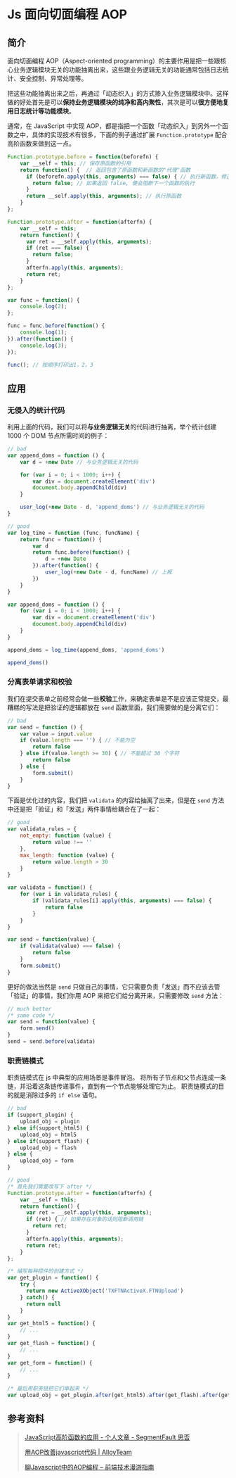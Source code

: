 # Js 面向切面编程 AOP

## 简介

面向切面编程 AOP（Aspect-oriented programming）的主要作用是把一些跟核心业务逻辑模块无关的功能抽离出来，这些跟业务逻辑无关的功能通常包括日志统计、安全控制、异常处理等。

把这些功能抽离出来之后，再通过「动态织入」的方式掺入业务逻辑模块中。这样做的好处首先是可以**保持业务逻辑模块的纯净和高内聚性**，其次是可以**很方便地复用日志统计等功能模块**。

通常，在 JavaScript 中实现 AOP，都是指把一个函数「动态织入」到另外一个函数之中，具体的实现技术有很多，下面的例子通过扩展 `Function.prototype` 配合高阶函数来做到这一点。

```js
Function.prototype.before = function(beforefn) {
	var __self = this; // 保存原函数的引用
	return function() {	 // 返回包含了原函数和新函数的"代理"函数
	  if (beforefn.apply(this, arguments) === false) { // 执行新函数，修正this
		return false; // 如果返回 false, 便会阻断下一个函数的执行
	  }
	  return __self.apply(this, arguments); // 执行原函数
	}
};

Function.prototype.after = function(afterfn) {
	var __self = this;
	return function() {
	  var ret = __self.apply(this, arguments);
	  if (ret === false) {
		return false;
	  }
	  afterfn.apply(this, arguments);
	  return ret;
	}
};

var func = function() {
    console.log(2);
};

func = func.before(function() {
    console.log(1);
}).after(function() {
    console.log(3);
});

func(); // 按顺序打印出1，2，3
```

## 应用

### 无侵入的统计代码

利用上面的代码，我们可以将**与业务逻辑无关**的代码进行抽离，举个统计创建 1000 个 DOM 节点所需时间的例子：

```js
// bad
var append_doms = function () {
	var d = +new Date // 与业务逻辑无关的代码

	for (var i = 0; i < 1000; i++) {
		var div = document.createElement('div')
		document.body.appendChild(div)
	}

	user_log(+new Date - d, 'append_doms') // 与业务逻辑无关的代码
}
```

```js
// good
var log_time = function (func, funcName) {
	return func = function() {
		var d
		return func.before(function() {
			d = +new Date
		}).after(function() {
			user_log(+new Date - d, funcName) // 上报
		})
	}
}

var append_doms = function () {
	for (var i = 0; i < 1000; i++) {
		var div = document.createElement('div')
		document.body.appendChild(div)
	}
}

append_doms = log_time(append_doms, 'append_doms')

append_doms()
```

### 分离表单请求和校验
我们在提交表单之前经常会做一些**校验**工作，来确定表单是不是应该正常提交，最糟糕的写法是把验证的逻辑都放在 `send` 函数里面，我们需要做的是分离它们：

```js
// bad
var send = function () {
	var value = input.value
	if (value.length === '') { // 不能为空
		return false
	} else if(value.length >= 30) { // 不能超过 30 个字符
		return false
	} else {
		form.submit()
	}
}
```

下面是优化过的内容，我们把 `validata` 的内容给抽离了出来，但是在 `send` 方法中还是把「验证」和「发送」两件事情给耦合在了一起：
```js
// good
var validata_rules = {
	not_empty: function (value) {
		return value !== ''
	},
	max_length: function (value) {
		return value.length > 30
	}
}

var validata = function() {
	for (var i in validata_rules) {
		if (validata_rules[i].apply(this, arguments) === false) {
			return false
		}
	}
}

var send = function(value) {
	if (validata(value) === false) {
		return false
	}
	form.submit()
}
```

更好的做法当然是 `send` 只做自己的事情，它只需要负责「发送」而不应该去管「验证」的事情，我们你用 AOP 来把它们给分离开来，只需要修改 `send` 方法：
```js
// much better
/* same code */
var send = function(value) {
	form.send()
}
send = send.before(validata)
```

### 职责链模式
职责链模式在 js 中典型的应用场景是事件冒泡。
将所有子节点和父节点连成一条链，并沿着这条链传递事件，直到有一个节点能够处理它为止。
职责链模式的目的就是消除过多的 `if else` 语句。

```js
// bad
if (support_plugin) {
	upload_obj = plugin
} else if(support_html5) {
	upload_obj = html5
} else if(support_flash) {
	upload_obj = flash
} else {
	upload_obj = form
}
```

```js
// good
/* 首先我们需要改写下 after */
Function.prototype.after = function(afterfn) {
	var __self = this;
	return function() {
	  var ret = __self.apply(this, arguments);
	  if (ret) { // 如果存在对象的话则阻断调用链
		return ret;
	  }
	  afterfn.apply(this, arguments);
	  return ret;
	}
};

/* 编写每种控件的创建方式 */
var get_plugin = function() {
	try {
	  return new ActiveXObject('TXFTNActiveX.FTNUpload')
	} catch() {
	  return null
	}
}
var get_html5 = function() {
	// ...
}
var get_flash = function() {
	// ...
}
var get_form = function() {
	// ...
}

/* 最后用职责链把它们串起来 */
var upload_obj = get_plugin.after(get_html5).after(get_flash).after(get_form) // 方便维护，想去掉哪种方式就去掉哪种
```

## 参考资料
> [JavaScript高阶函数的应用 - 个人文章 - SegmentFault 思否](https://segmentfault.com/a/1190000012008266#articleHeader8)
> 
> [用AOP改善javascript代码 | AlloyTeam](http://www.alloyteam.com/2013/08/yong-aop-gai-shan-javascript-dai-ma/)
> 
> [聊Javascript中的AOP编程 – 前端技术漫游指南](http://qingbob.com/aop-programming/)